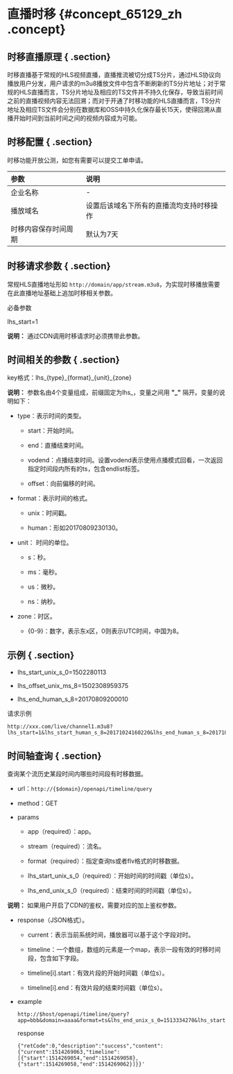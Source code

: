 # 直播时移 {#concept_65129_zh .concept}

## 时移直播原理 { .section}

时移直播基于常规的HLS视频直播，直播推流被切分成TS分片，通过HLS协议向播放用户分发，用户请求的m3u8播放文件中包含不断刷新的TS分片地址；对于常规的HLS直播而言，TS分片地址及相应的TS文件并不持久化保存，导致当前时间之前的直播视频内容无法回溯；而对于开通了时移功能的HLS直播而言，TS分片地址及相应TS文件会分别在数据库和OSS中持久化保存最长15天，使得回溯从直播开始时间到当前时间之间的视频内容成为可能。

## 时移配置 { .section}

时移功能开放公测，如您有需要可以提交工单申请。

|参数|说明|
|:-|:-|
|企业名称|-|
|播放域名|设置后该域名下所有的直播流均支持时移操作|
|时移内容保存时间周期|默认为7天|

## 时移请求参数 { .section}

常规HLS直播地址形如 `http://domain/app/stream.m3u8`，为实现时移播放需要在此直播地址基础上追加时移相关参数。

必备参数

lhs\_start=1

**说明：** 通过CDN调用时移请求时必须携带此参数。

## 时间相关的参数 { .section}

key格式：lhs\_\{type\}\_\{format\}\_\{unit\}\_\{zone\}

**说明：** 参数名由4个变量组成，前缀固定为lhs\_，变量之间用 **"\_"** 隔开。变量的说明如下：

-   type：表示时间的类型。

    -   start：开始时间。

    -   end：直播结束时间。

    -   vodend：点播结束时间。设置vodend表示使用点播模式回看，一次返回指定时间段内所有的ts，包含endlist标签。

    -   offset：向前偏移的时间。

-   format：表示时间的格式。

    -   unix：时间戳。

    -   human：形如20170809230130。

-   unit： 时间的单位。

    -   s：秒。

    -   ms：毫秒。

    -   us：微秒。

    -   ns：纳秒。

-   zone：时区。

    -   \{0-9\}：数字，表示东x区，0则表示UTC时间，中国为8。

## 示例 { .section}

-   lhs\_start\_unix\_s\_0=1502280113

-   lhs\_offset\_unix\_ms\_8=1502308959375

-   lhs\_end\_human\_s\_8=20170809200010


请求示例

```
http://xxx.com/live/channel1.m3u8?lhs_start=1&lhs_start_human_s_8=20171024160220&lhs_end_human_s_8=20171024160420"

```

## 时间轴查询 { .section}

查询某个流历史某段时间内哪些时间段有时移数据。

-   url：`http://{$domain}/openapi/timeline/query` 

-   method：GET

-   params

    -   app（required）：app。

    -   stream（required）：流名。

    -   format（required）：指定查询ts或者flv格式的时移数据。

    -   lhs\_start\_unix\_s\_0（required）：开始时间的时间戳（单位s）。

    -   lhs\_end\_unix\_s\_0（required）：结束时间的时间戳（单位s）。

**说明：** 如果用户开启了CDN的鉴权，需要对应的加上鉴权参数。

-   response（JSON格式）。

    -   current：表示当前系统时间，播放器可以基于这个字段对时。

    -   timeline：一个数组，数组的元素是一个map，表示一段有效的时移时间段，包含如下字段。

    -   timeline\[i\].start：有效片段的开始时间戳（单位s）。

    -   timeline\[i\].end：有效片段的结束时间戳（单位s）。

-   example

    ```
    http://$host/openapi/timeline/query?app=bbb&domain=aaaa&format=ts&lhs_end_unix_s_0=1513334270&lhs_start_unix_s_0=1513334255&stream=cc
    
    ```

    response

    ```
    {"retCode":0,"description":"success","content":{"current":1514269063,"timeline":[{"start":1514269054,"end":1514269058},{"start":1514269058,"end":1514269062}]}}'
    
    ```


